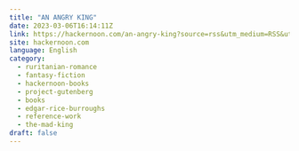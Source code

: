 ```yaml
---
title: "AN ANGRY KING"
date: 2023-03-06T16:14:11Z
link: https://hackernoon.com/an-angry-king?source=rss&utm_medium=RSS&utm_source=news.12bit.vn
site: hackernoon.com
language: English
category:
  - ruritanian-romance
  - fantasy-fiction
  - hackernoon-books
  - project-gutenberg
  - books
  - edgar-rice-burroughs
  - reference-work
  - the-mad-king
draft: false
---
```

